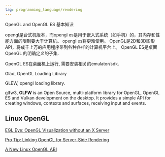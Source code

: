```yaml
---
tag: programming_language/rendering
---
```

OpenGL and OpenGL ES 基本知识

opengl是台式机版本，而opengl es是用于嵌入式系统（如手机）的，其内存和性能方面的限制要大于计算机。 opengl es将更难使用。 OpenGL是2D和3D图形API，将成千上万的应用程序带到各种各样的计算机平台上。 OpenGL ES是桌面OpenGL 的明确定义的子集.

OpenGL ES在桌面机上运行, 需要安装相关的emulator/sdk.

Glad, OpenGL Loading Library

GLEW, opengl loading library.

glfw3, **GLFW** is an Open Source, multi-platform library for OpenGL, OpenGL ES and Vulkan development on the desktop. It provides a simple API for creating windows, contexts and surfaces, receiving input and events.

## Linux OpenGL

[EGL Eye: OpenGL Visualization without an X Server](https://developer.nvidia.com/blog/egl-eye-opengl-visualization-without-x-server/)

[Pro Tip: Linking OpenGL for Server-Side Rendering](https://developer.nvidia.com/blog/linking-opengl-server-side-rendering/)

[A New Linux OpenGL ABI](https://www.x.org/wiki/Events/XDC2013/XDC2013AndyRitgerVendorNeutralOpenGL/linux-opengl-abi-presentation.pdf)